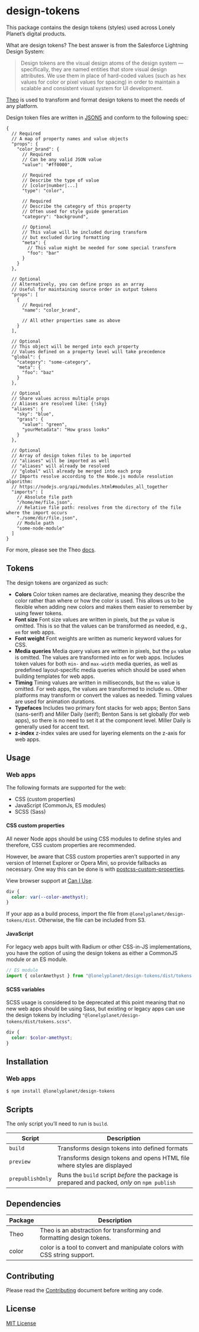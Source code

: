 # design-tokens

This package contains the design tokens (styles) used across Lonely Planet’s digital products.

What are design tokens? The best answer is from the Salesforce Lightning Design System:

> Design tokens are the visual design atoms of the design system — specifically, they are named entities that store visual design attributes. We use them in place of hard-coded values (such as hex values for color or pixel values for spacing) in order to maintain a scalable and consistent visual system for UI development.

[Theo][theo] is used to transform and format design tokens to meet the needs of any platform.

Design token files are written in [JSON5][json5] and conform to the following spec:

```json5
{
  // Required
  // A map of property names and value objects
  "props": {
    "color_brand": {
      // Required
      // Can be any valid JSON value
      "value": "#ff0000",

      // Required
      // Describe the type of value
      // [color|number|...]
      "type": "color",

      // Required
      // Describe the category of this property
      // Often used for style guide generation
      "category": "background",

      // Optional
      // This value will be included during transform
      // but excluded during formatting
      "meta": {
        // This value might be needed for some special transform
        "foo": "bar"
      }
    }
  },

  // Optional
  // Alternatively, you can define props as an array
  // Useful for maintaining source order in output tokens
  "props": [
    {
      // Required
      "name": "color_brand",

      // All other properties same as above
    }
  ],

  // Optional
  // This object will be merged into each property
  // Values defined on a property level will take precedence
  "global": {
    "category": "some-category",
    "meta": {
      "foo": "baz"
    }
  },

  // Optional
  // Share values across multiple props
  // Aliases are resolved like: {!sky}
  "aliases": {
    "sky": "blue",
    "grass": {
      "value": "green",
      "yourMetadata": "How grass looks"
    }
  },

  // Optional
  // Array of design token files to be imported
  // "aliases" will be imported as well
  // "aliases" will already be resolved
  // "global" will already be merged into each prop
  // Imports resolve according to the Node.js module resolution algorithm:
  // https://nodejs.org/api/modules.html#modules_all_together
  "imports": [
    // Absolute file path
    "/home/me/file.json",
    // Relative file path: resolves from the directory of the file where the import occurs
    "./some/dir/file.json",
    // Module path
    "some-node-module"
  ]
}
```

For more, please see the Theo [docs][theo-docs].

## Tokens

The design tokens are organized as such:

* **Colors** Color token names are declarative, meaning they describe the color rather than where or how the color is used. This allows us to be flexible when adding new colors and makes them easier to remember by using fewer tokens.
* **Font size** Font size values are written in pixels, but the `px` value is omitted. This is so that the values can be transformed as needed, e.g., `em` for web apps.
* **Font weight** Font weights are written as numeric keyword values for CSS.
* **Media queries** Media query values are written in pixels, but the `px` value is omitted. The values are transformed into `em` for web apps. Includes token values for both `min-` and `max-width` media queries, as well as predefined layout-specific media queries which should be used when building templates for web apps.
* **Timing** Timing values are written in milliseconds, but the `ms` value is omitted. For web apps, the values are transformed to include `ms`. Other platforms may transform or convert the values as needed. Timing values are used for animation durations.
* **Typefaces** Includes two primary font stacks for web apps; Benton Sans (sans-serif) and Miller Daily (serif); Benton Sans is set globally (for web apps), so there is no need to set it at the component level. Miller Daily is generally used for accent text.
* **z-index** z-index vales are used for layering elements on the z-axis for web apps.

## Usage

### Web apps

The following formats are supported for the web:

* CSS (custom properties)
* JavaScript (CommonJs, ES modules)
* SCSS (Sass)

#### CSS custom properties

All newer Node apps should be using CSS modules to define styles and therefore, CSS custom properties are recommended.

However, be aware that CSS custom properties aren’t supported in any version of Internet Explorer or Opera Mini, so provide fallbacks as necessary. One way this can be done is with [postcss-custom-properties][postcss-custom-properties].

View browser support at [Can I Use][can-i-use].

```css
div {
  color: var(--color-amethyst);
}
```

If your app as a build process, import the file from `@lonelyplanet/design-tokens/dist`. Otherwise, the file can be included from S3.

#### JavaScript

For legacy web apps built with Radium or other CSS-in-JS implementations, you have the option of using the design tokens as either a CommonJS module or an ES module.

```js
// ES module
import { colorAmethyst } from "@lonelyplanet/design-tokens/dist/tokens.module";
```

#### SCSS variables

SCSS usage is considered to be deprecated at this point meaning that no new web apps should be using Sass, but existing or legacy apps can use the design tokens by including `"@lonelyplanet/design-tokens/dist/tokens.scss"`.

```scss
div {
  color: $color-amethyst;
}
```

## Installation

### Web apps

```sh
$ npm install @lonelyplanet/design-tokens
```

## Scripts

The only script you’ll need to run is `build`.

| Script | Description |
| ------ | ----------- |
| `build` | Transforms design tokens into defined formats |
| `preview` | Transforms design tokens and opens HTML file where styles are displayed |
| `prepublishOnly` | Runs the `build` script _before_ the package is prepared and packed, _only_ on `npm publish` |

## Dependencies

| Package | Description |
| ------- | ----------- |
| Theo | Theo is an abstraction for transforming and formatting design tokens. |
| color | color is a tool to convert and manipulate colors with CSS string support. |

## Contributing

Please read the [Contributing][contrib] document before writing any code.

## License

[MIT License][license]

[theo]: https://github.com/salesforce-ux/theo
[json5]: http://json5.org/
[theo-docs]: https://github.com/salesforce-ux/theo#design-tokens-
[postcss-custom-properties]: https://github.com/postcss/postcss-custom-properties
[can-i-use]: https://caniuse.com/#feat=css-variables
[contrib]: https://github.com/lonelyplanet/backpack/blob/master/packages/design-tokens/CONTRIBUTING.md
[license]: https://github.com/lonelyplanet/backpack/blob/master/packages/design-tokens/LICENSE
